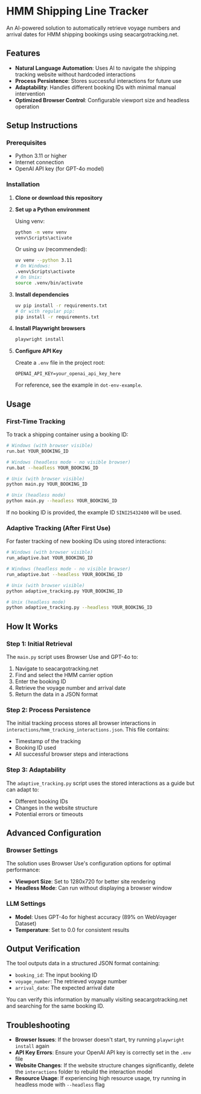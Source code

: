 # HMM Shipping Line Tracker

An AI-powered solution to automatically retrieve voyage numbers and arrival dates for HMM shipping bookings using seacargotracking.net.

## Features

- **Natural Language Automation**: Uses AI to navigate the shipping tracking website without hardcoded interactions
- **Process Persistence**: Stores successful interactions for future use
- **Adaptability**: Handles different booking IDs with minimal manual intervention
- **Optimized Browser Control**: Configurable viewport size and headless operation

## Setup Instructions

### Prerequisites

- Python 3.11 or higher
- Internet connection
- OpenAI API key (for GPT-4o model)

### Installation

1. **Clone or download this repository**

2. **Set up a Python environment**

   Using venv:
   ```bash
   python -m venv venv
   venv\Scripts\activate
   ```

   Or using uv (recommended):
   ```bash
   uv venv --python 3.11
   # On Windows:
   .venv\Scripts\activate
   # On Unix:
   source .venv/bin/activate
   ```

3. **Install dependencies**

   ```bash
   uv pip install -r requirements.txt
   # Or with regular pip:
   pip install -r requirements.txt
   ```

4. **Install Playwright browsers**

   ```bash
   playwright install
   ```

5. **Configure API Key**

   Create a `.env` file in the project root:
   ```
   OPENAI_API_KEY=your_openai_api_key_here
   ```
   
   For reference, see the example in `dot-env-example`.

## Usage

### First-Time Tracking

To track a shipping container using a booking ID:

```bash
# Windows (with browser visible)
run.bat YOUR_BOOKING_ID

# Windows (headless mode - no visible browser)
run.bat --headless YOUR_BOOKING_ID

# Unix (with browser visible)
python main.py YOUR_BOOKING_ID

# Unix (headless mode)
python main.py --headless YOUR_BOOKING_ID
```

If no booking ID is provided, the example ID `SINI25432400` will be used.

### Adaptive Tracking (After First Use)

For faster tracking of new booking IDs using stored interactions:

```bash
# Windows (with browser visible)
run_adaptive.bat YOUR_BOOKING_ID

# Windows (headless mode - no visible browser)
run_adaptive.bat --headless YOUR_BOOKING_ID

# Unix (with browser visible)
python adaptive_tracking.py YOUR_BOOKING_ID

# Unix (headless mode)
python adaptive_tracking.py --headless YOUR_BOOKING_ID
```

## How It Works

### Step 1: Initial Retrieval

The `main.py` script uses Browser Use and GPT-4o to:
1. Navigate to seacargotracking.net
2. Find and select the HMM carrier option
3. Enter the booking ID
4. Retrieve the voyage number and arrival date
5. Return the data in a JSON format

### Step 2: Process Persistence

The initial tracking process stores all browser interactions in `interactions/hmm_tracking_interactions.json`. This file contains:
- Timestamp of the tracking
- Booking ID used
- All successful browser steps and interactions

### Step 3: Adaptability

The `adaptive_tracking.py` script uses the stored interactions as a guide but can adapt to:
- Different booking IDs
- Changes in the website structure
- Potential errors or timeouts

## Advanced Configuration

### Browser Settings

The solution uses Browser Use's configuration options for optimal performance:

- **Viewport Size**: Set to 1280x720 for better site rendering
- **Headless Mode**: Can run without displaying a browser window

### LLM Settings

- **Model**: Uses GPT-4o for highest accuracy (89% on WebVoyager Dataset)
- **Temperature**: Set to 0.0 for consistent results

## Output Verification

The tool outputs data in a structured JSON format containing:
- `booking_id`: The input booking ID
- `voyage_number`: The retrieved voyage number
- `arrival_date`: The expected arrival date

You can verify this information by manually visiting seacargotracking.net and searching for the same booking ID.

## Troubleshooting

- **Browser Issues**: If the browser doesn't start, try running `playwright install` again
- **API Key Errors**: Ensure your OpenAI API key is correctly set in the `.env` file
- **Website Changes**: If the website structure changes significantly, delete the `interactions` folder to rebuild the interaction model
- **Resource Usage**: If experiencing high resource usage, try running in headless mode with `--headless` flag 